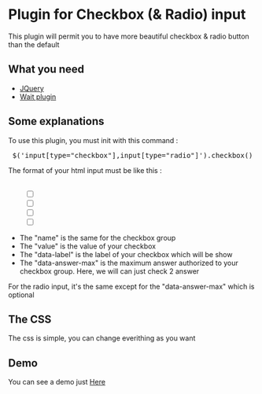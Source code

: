 Plugin for Checkbox (& Radio) input
===============

<p> This plugin will permit you to have more beautiful checkbox & radio button than the default </p>

<h2> What you need </h2>
<ul>
	<li> <a href="http://jquery.com/"> JQuery </a> </li>
	<li> <a href="https://github.com/kookii/wait-plugin-js"> Wait plugin </a> </li>
</ul>


<h2> Some explanations </h2>
<p> To use this plugin, you must init with this command :  </p>
<pre> $('input[type="checkbox"],input[type="radio"]').checkbox() </pre>

<p> The format of your html input must be like this : </p>
<pre> 
	<input type="checkbox" name="check" value = "test"  data-label = "Ma reponse" data-answer-max="2"/>
	<input type="checkbox" name="check" value = "test-2" data-label = "Ma reponse 2" data-answer-max="2"/>
	<input type="checkbox" name="check" value = "test-3" data-label = "Ma reponse 3" data-answer-max="2"/>
	<input type="checkbox" name="check" value = "test-4" data-label = "Ma reponse 4" data-answer-max="2"/>
</pre>
<ul>
	<li> The "name" is the same for the checkbox group </li>
	<li> The "value" is the value of your checkbox </li>
	<li> The "data-label" is the label of your checkbox which will be show </li>
	<li> The "data-answer-max" is the maximum answer authorized to your checkbox group. Here, we will can just check 2 answer </li>
</ul>

<p> For the radio input, it's the same except for the "data-answer-max" which is optional </p>

<h2> The CSS </h2>
<p> The css is simple, you can change everithing as you want </p>

<h2> Demo </h2>
<p> You can see a demo just <a href="http://demo.lemalesaint.fr/checkbox_plugin/demo/"> Here </a> </p>